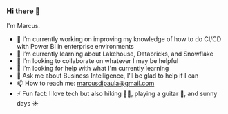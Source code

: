 ### Hi there 👋

I'm Marcus.

- 🔭 I’m currently working on improving my knowledge of how to do CI/CD with Power BI in enterprise environments
- 🌱 I’m currently learning about Lakehouse, Databricks, and Snowflake
- 👯 I’m looking to collaborate on whatever I may be helpful
- 🤔 I’m looking for help with what I'm currently learning
- 💬 Ask me about Business Intelligence, I'll be glad to help if I can
- 📫 How to reach me: marcusdipaula@gmail.com
- ⚡ Fun fact: I love tech but also hiking 🚶‍♂️, playing a guitar 🎸, and sunny days ☀️
